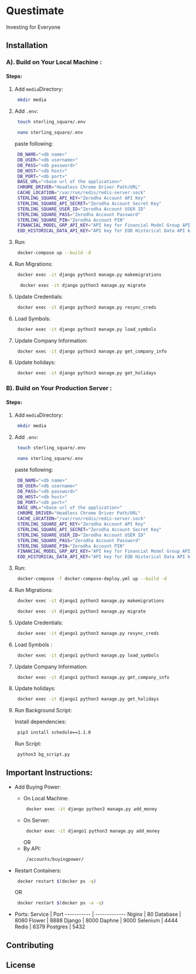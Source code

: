 # Questimate

Investing for Everyone

## Installation

### A). Build on Your Local Machine :
#### Steps:
1. Add `media`Directory:  
    ```bash
     mkdir media
   ```
2. Add `.env`:  
    ```bash
     touch sterling_square/.env
   ```
    ```bash
     nano sterling_square/.env
   ```
   paste following:
    ```bash
     DB_NAME="<db name>"
     DB_USER="<db username>"
     DB_PASS="<db password>"
     DB_HOST="<db host>"
     DB_PORT="<db port>"
     BASE_URL="<base url of the application>"
     CHROME_DRIVER="Headless Chrome Driver Path/URL"
     CACHE_LOCATION="/var/run/redis/redis-server.sock"
     STERLING_SQUARE_API_KEY="Zerodha Account API Key"
     STERLING_SQUARE_API_SECRET="Zerodha Account Secret Key"
     STERLING_SQUARE_USER_ID="Zerodha Account USER ID"
     STERLING_SQUARE_PASS="Zerodha Account Password"
     STERLING_SQUARE_PIN="Zerodha Account PIN"
     FINANCIAL_MODEL_GRP_API_KEY="API key for Financial Model Group API key"
     EOD_HISTORICAL_DATA_API_KEY="API key for EOD Historical Data API key"
   ```
3. Run:  
    ```bash
     docker-compose up --build -d
   ```
4. Run Migrations:  
    ```bash
     docker exec -it django python3 manage.py makemigrations
   ```
   ```bash
     docker exec -it django python3 manage.py migrate
   ```
5. Update Credentials:
    ```bash
     docker exec -it django python3 manage.py resync_creds
   ```
6. Load Symbols:
    ```bash
     docker exec -it django python3 manage.py load_symbols
   ```
7. Update Company Information:
    ```bash
     docker exec -it django python3 manage.py get_company_info
   ```
8. Update holidays:
    ```bash
     docker exec -it django python3 manage.py get_holidays
   ```


### B). Build on Your Production Server :
#### Steps:
1. Add `media`Directory:  
    ```bash
     mkdir media
   ```
2. Add `.env`:  
    ```bash
     touch sterling_square/.env
   ```
    ```bash
     nano sterling_square/.env
   ```
   paste following:
    ```bash
     DB_NAME="<db name>"
     DB_USER="<db username>"
     DB_PASS="<db password>"
     DB_HOST="<db host>"
     DB_PORT="<db port>"
     BASE_URL="<base url of the application>"
     CHROME_DRIVER="Headless Chrome Driver Path/URL"
     CACHE_LOCATION="/var/run/redis/redis-server.sock"
     STERLING_SQUARE_API_KEY="Zerodha Account API Key"
     STERLING_SQUARE_API_SECRET="Zerodha Account Secret Key"
     STERLING_SQUARE_USER_ID="Zerodha Account USER ID"
     STERLING_SQUARE_PASS="Zerodha Account Password"
     STERLING_SQUARE_PIN="Zerodha Account PIN"
     FINANCIAL_MODEL_GRP_API_KEY="API key for Financial Model Group API key"
     EOD_HISTORICAL_DATA_API_KEY="API key for EOD Historical Data API key"
   ```
3. Run:  
    ```bash
     docker-compose -f docker-compose-deploy.yml up --build -d
   ```
4. Run Migrations:  
    ```bash
     docker exec -it django1 python3 manage.py makemigrations
   ```
    ```bash
     docker exec -it django1 python3 manage.py migrate
   ```
5. Update Credentials:
    ```bash
     docker exec -it django1 python3 manage.py resync_creds
   ```
6. Load Symbols :
    ```bash
     docker exec -it django1 python3 manage.py load_symbols
   ```
7. Update Company Information:
    ```bash
     docker exec -it django1 python3 manage.py get_company_info
   ```
8. Update holidays:
    ```bash
     docker exec -it django1 python3 manage.py get_holidays
   ```
9. Run Background Script: 

   Install dependencies:
    ```bash
     pip3 install schedule==1.1.0
   ```
   Run Script:
    ```bash
     python3 bg_script.py
   ```
   
## Important Instructions:
* Add Buying Power: 

   * On Local Machine:
        ```bash
         docker exec -it django python3 manage.py add_money
       ```
   * On Server:
        ```bash
         docker exec -it django1 python3 manage.py add_money
       ```
       OR
   * By API:
        ```bash
         /accounts/buyingpower/
       ```
* Restart Containers:
    ```bash
     docker restart $(docker ps -q)
   ```
     OR
    ```bash
     docker restart $(docker ps -a -q)
   ```
* Ports:
    Service      | Port
    -----------  | -------------
    Niginx       | 80
    Database     | 8080
    Flower       | 8888
    Django       | 8000
    Daphne       | 9000
    Selenium     | 4444
    Redis        | 6379
    Postgres     | 5432

## Contributing


## License